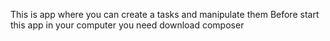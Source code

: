 This is app where you can create a tasks and manipulate them
Before start this app in your computer you need download composer

